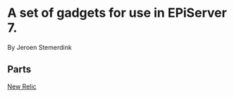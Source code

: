 # A set of gadgets for use in EPiServer 7. 

By Jeroen Stemerdink

## Parts

[New Relic](EPi.Gadgets.NewRelic/README.md)
